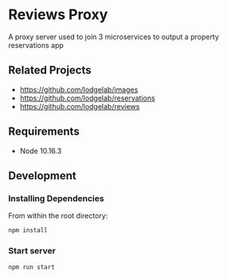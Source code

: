 # Reviews Proxy

A proxy server used to join 3 microservices to output a property reservations app

## Related Projects

  - https://github.com/lodgelab/images
  - https://github.com/lodgelab/reservations
  - https://github.com/lodgelab/reviews

## Requirements

- Node 10.16.3

## Development

### Installing Dependencies

From within the root directory:

```sh
npm install
```

### Start server

```sh
npm run start
```